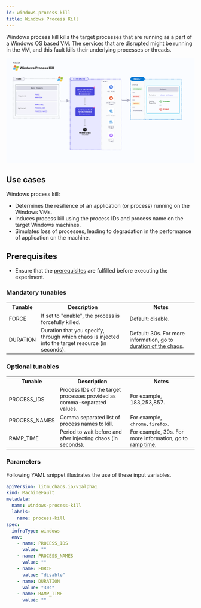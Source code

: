 ```yaml
---
id: windows-process-kill
title: Windows Process Kill
---
```


Windows process kill kills the target processes that are running as a part of a Windows OS based VM. The services that are disrupted might be running in the VM, and this fault kills their underlying processes or threads.

![Windows process kill](./static/images/windows-process-kill.png)

## Use cases
Windows process kill:
- Determines the resilience of an application (or process) running on the Windows VMs.
- Induces process kill using the process IDs and process name on the target Windows machines.
- Simulates loss of processes, leading to degradation in the performance of application on the machine.

## Prerequisites
- Ensure that the [prerequisites](/docs/chaos-engineering/use-harness-ce/chaos-faults/windows/prerequisites) are fulfilled before executing the experiment.

### Mandatory tunables

   <table>
      <tr>
        <th> Tunable </th>
        <th> Description </th>
        <th> Notes </th>
      </tr>
      <tr>
          <td> FORCE </td>
          <td> If set to "enable", the process is forcefully killed. </td>
          <td> Default: disable. </td>
      </tr>
     <tr>
        <td> DURATION </td>
        <td> Duration that you specify, through which chaos is injected into the target resource (in seconds).</td>
        <td> Default: 30s. For more information, go to <a href="/docs/chaos-engineering/use-harness-ce/chaos-faults/common-tunables-for-all-faults#duration-of-the-chaos">duration of the chaos</a>.</td>
      </tr>
    </table>

### Optional tunables
   <table>
      <tr>
        <th> Tunable </th>
        <th> Description </th>
        <th> Notes </th>
      </tr>
      <tr>
        <td> PROCESS_IDS </td>
        <td> Process IDs of the target processes provided as comma-separated values. </td>
        <td> For example, 183,253,857. </td>
      </tr>
      <tr>
        <td> PROCESS_NAMES </td>
        <td> Comma separated list of process names to kill. </td>
        <td> For example, <code>chrome,firefox</code>. </td>
      </tr>
      <tr>
        <td> RAMP_TIME </td>
        <td> Period to wait before and after injecting chaos (in seconds). </td>
        <td> For example, 30s. For more information, go to <a href="/docs/chaos-engineering/use-harness-ce/chaos-faults/common-tunables-for-all-faults#ramp-time"> ramp time. </a></td>
      </tr>
    </table>

### Parameters

Following YAML snippet illustrates the use of these input variables.

[embedmd]:# (./static/manifests/windows-process-stress/params.yaml yaml)
```yaml
apiVersion: litmuchaos.io/v1alpha1
kind: MachineFault
metadata:
  name: windows-process-kill
  labels:
    name: process-kill
spec:
  infraType: windows
  env:
    - name: PROCESS_IDS
      value: ""
    - name: PROCESS_NAMES
      value: ""
    - name: FORCE
      value: "disable"
    - name: DURATION
      value: "30s"
    - name: RAMP_TIME
      value: ""
```